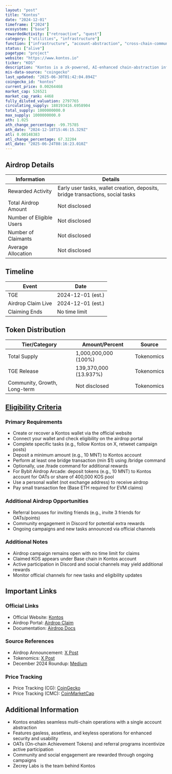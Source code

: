 ```yaml
---
layout: "post"
title: "Kontos"
date: "2024-12-01"
timeframe: ["2024"]
ecosystem: ["base"]
rewardedActivity: ["retroactive", "quest"]
category: ["utilities", "infrastructure"]
function: ["infrastructure", "account-abstraction", "cross-chain-communication"]
status: ["alive"]
pagetype: "project"
website: "https://www.kontos.io"
ticker: "KOS"
description: "Kontos is a zk-powered, AI-enhanced chain-abstraction infrastructure by Zecrey Labs, enabling account, asset, chain, and action abstraction for seamless multi-chain user experience. It offers gasless, assetless, and keyless operations with a single account for multiple blockchains."
mis-data-source: "coingecko"
last_updated: "2025-06-30T01:42:04.894Z"
coingecko_id: "kontos"
current_price: 0.00264468
market_cap: 526521
market_cap_rank: 4468
fully_diluted_valuation: 2797765
circulating_supply: 188193416.6958904
total_supply: 1000000000.0
max_supply: 1000000000.0
ath: 1.025
ath_change_percentage: -99.75785
ath_date: "2024-12-18T15:46:15.329Z"
atl: 0.00148383
atl_change_percentage: 67.32204
atl_date: "2025-06-24T08:16:23.010Z"
---
```


## Airdrop Details

| Information              | Details                                                                 |
| ------------------------ | ----------------------------------------------------------------------- |
| Rewarded Activity        | Early user tasks, wallet creation, deposits, bridge transactions, social tasks |
| Total Airdrop Amount     | Not disclosed                                                           |
| Number of Eligible Users | Not disclosed                                                           |
| Number of Claimants      | Not disclosed                                                           |
| Average Allocation       | Not disclosed                                                           |

## Timeline

| Event                    | Date                  |
| ------------------------ | --------------------- |
| TGE                      | 2024-12-01 (est.)     |
| Airdrop Claim Live       | 2024-12-01 (est.)     |
| Claiming Ends            | No time limit         |

## Token Distribution

| Tier/Category           | Amount/Percent         | Source                |
| ----------------------- | --------------------- | --------------------- |
| Total Supply            | 1,000,000,000 (100%)   | Tokenomics            |
| TGE Release             | 139,370,000 (13.937%)  | Tokenomics            |
| Community, Growth, Long-term | Not disclosed      | Tokenomics            |

## [Eligibility Criteria](https://docs.kontos.io/explore-kontos/events/kontos-airdrop)

### Primary Requirements

- Create or recover a Kontos wallet via the official website
- Connect your wallet and check eligibility on the airdrop portal
- Complete specific tasks (e.g., follow Kontos on X, retweet campaign posts)
- Deposit a minimum amount (e.g., 10 MNT) to Kontos account
- Perform at least one bridge transaction (min $1) using /bridge command
- Optionally, use /trade command for additional rewards
- For Bybit Airdrop Arcade: deposit tokens (e.g., 10 MNT) to Kontos account for OATs or share of 400,000 KOS pool
- Use a personal wallet (not exchange address) to receive airdrop
- Pay small transaction fee (Base ETH required for EVM claims)

### Additional Airdrop Opportunities

- Referral bonuses for inviting friends (e.g., invite 3 friends for OATs/points)
- Community engagement in Discord for potential extra rewards
- Ongoing campaigns and new tasks announced via official channels

### Additional Notes

- Airdrop campaign remains open with no time limit for claims
- Claimed KOS appears under Base chain in Kontos account
- Active participation in Discord and social channels may yield additional rewards
- Monitor official channels for new tasks and eligibility updates

## Important Links

### Official Links
- Official Website: [Kontos](https://www.kontos.io)
- Airdrop Portal: [Airdrop Claim](https://airdrop.kontos.io)
- Documentation: [Airdrop Docs](https://docs.kontos.io/explore-kontos/events/kontos-airdrop)

### Source References
- Airdrop Announcement: [X Post](https://x.com/Kontosio/status/1869256478185738267)
- Tokenomics: [X Post](https://x.com/Kontosio/status/1868854933795356981)
- December 2024 Roundup: [Medium](https://kontosio.medium.com/kontos-december-2024-roundup-a-month-of-milestones-kos-launches-ecosystem-growth-and-bold-7ff1134f6f78)

### Price Tracking
- Price Tracking (CG): [CoinGecko](https://www.coingecko.com/en/coins/kontos)
- Price Tracking (CMC): [CoinMarketCap](https://coinmarketcap.com/currencies/kontos)

## Additional Information

- Kontos enables seamless multi-chain operations with a single account abstraction
- Features gasless, assetless, and keyless operations for enhanced security and usability
- OATs (On-chain Achievement Tokens) and referral programs incentivize active participation
- Community and social engagement are rewarded through ongoing campaigns
- Zecrey Labs is the team behind Kontos